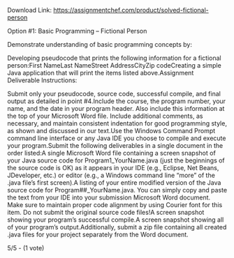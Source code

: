 Download Link: https://assignmentchef.com/product/solved-fictional-person
<br>
<p class="ui header product-top-header" title="Option #1: Basic Programming – Fictional Person Solution">Option #1: Basic Programming – Fictional Person

Demonstrate understanding of basic programming concepts by:

Developing pseudocode that prints the following information for a fictional person:First NameLast NameStreet AddressCityZip codeCreating a simple Java application that will print the items listed above.Assignment Deliverable Instructions:

Submit only your pseudocode, source code, successful compile, and final output as detailed in point #4.Include the course, the program number, your name, and the date in your program header. Also include this information at the top of your Microsoft Word file. Include additional comments, as necessary, and maintain consistent indentation for good programming style, as shown and discussed in our text.Use the Windows Command Prompt command line interface or any Java IDE you choose to compile and execute your program.Submit the following deliverables in a single document in the order listed:A single Microsoft Word file containing a screen snapshot of your Java source code for Program1_YourName.java (just the beginnings of the source code is OK) as it appears in your IDE (e.g., Eclipse, Net Beans, JDeveloper, etc.) or editor (e.g., a Windows command line “more” of the .java file’s first screen).A listing of your entire modified version of the Java source code for Program##_YourName.java. You can simply copy and paste the text from your IDE into your submission Microsoft Word document. Make sure to maintain proper code alignment by using Courier font for this item. Do not submit the original source code files!A screen snapshot showing your program’s successful compile.A screen snapshot showing all of your program’s output.Additionally, submit a zip file containing all created .java files for your project separately from the Word document.

5/5 - (1 vote)